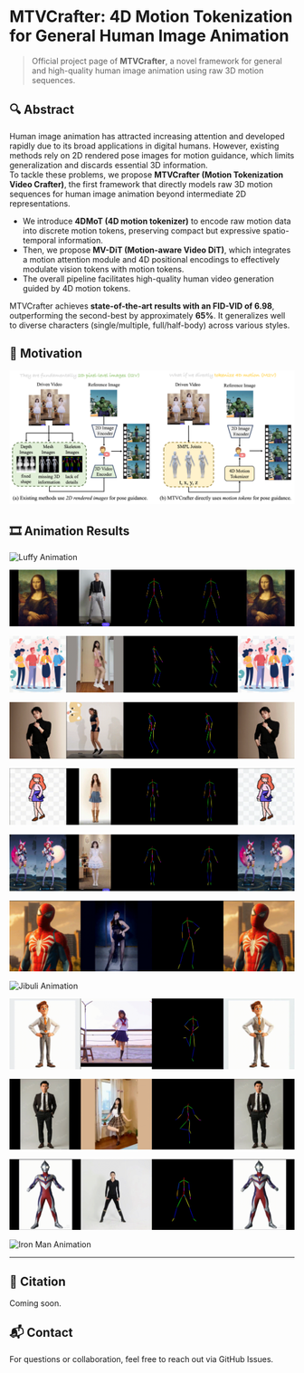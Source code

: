 # MTVCrafter: 4D Motion Tokenization for General Human Image Animation

> Official project page of **MTVCrafter**, a novel framework for general and high-quality human image animation using raw 3D motion sequences.

## 🔍 Abstract

Human image animation has attracted increasing attention and developed rapidly due to its broad applications in digital humans. However, existing methods rely on 2D rendered pose images for motion guidance, which limits generalization and discards essential 3D information.  
To tackle these problems, we propose **MTVCrafter (Motion Tokenization Video Crafter)**, the first framework that directly models raw 3D motion sequences for human image animation beyond intermediate 2D representations.

- We introduce **4DMoT (4D motion tokenizer)** to encode raw motion data into discrete motion tokens, preserving compact but expressive spatio-temporal information.
- Then, we propose **MV-DiT (Motion-aware Video DiT)**, which integrates a motion attention module and 4D positional encodings to effectively modulate vision tokens with motion tokens.
- The overall pipeline facilitates high-quality human video generation guided by 4D motion tokens.

MTVCrafter achieves **state-of-the-art results with an FID-VID of 6.98**, outperforming the second-best by approximately **65%**. It generalizes well to diverse characters (single/multiple, full/half-body) across various styles.

## 🎯 Motivation

![Motivation](./static/images/motivation.png)

## 🎞️ Animation Results

![Luffy Animation](./static/videos/luffy.gif)

![Mona Lisa Animation](./static/videos/monalisa.gif)

![Siren Animation](./static/videos/siren.gif)

![Tanjianci Animation](./static/videos/tanjianci.gif)

![Xiangsu New Animation](./static/videos/xiangsu_new.gif)

![Daji Animation](./static/videos/daji.gif)

![Spider Animation](./static/videos/spider.gif)

![Jibuli Animation](./static/videos/output.gif)

![Niuzai Animation](./static/videos/niuzai.gif)

![Human Animation](./static/videos/human.gif)

![Dijia Animation](./static/videos/dijia.gif)

![Iron Man Animation](./static/videos/iron-man.gif)

---

## 📄 Citation

Coming soon.

## 📬 Contact

For questions or collaboration, feel free to reach out via GitHub Issues.
